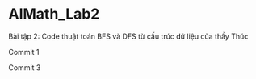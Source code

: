 # AIMath_Lab2

Bài tập 2: Code thuật toán BFS và DFS từ cấu trúc dữ liệu của thầy Thúc

Commit 1

Commit 3
